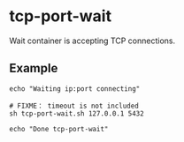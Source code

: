 # tcp-port-wait
Wait container is accepting TCP connections.

## Example

```
echo "Waiting ip:port connecting"

# FIXME： timeout is not included
sh tcp-port-wait.sh 127.0.0.1 5432

echo "Done tcp-port-wait"
```

